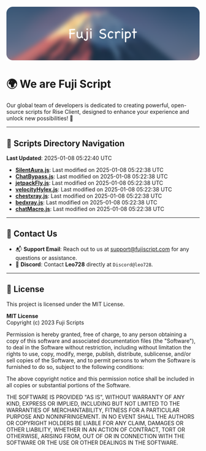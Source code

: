 ![Banner](.github/b.webp)

# 🌍 **We are Fuji Script**

Our global team of developers is dedicated to creating powerful, open-source scripts for Rise Client, designed to enhance your experience and unlock new possibilities! 🌟

---
<!-- SCRIPTS_NAVIGATION_START -->
## 📂 **Scripts Directory Navigation**

**Last Updated**: 2025-01-08 05:22:40 UTC

- **[SilentAura.js](scripts/SilentAura.js)**: Last modified on 2025-01-08 05:22:38 UTC
- **[ChatBypass.js](scripts/ChatBypass.js)**: Last modified on 2025-01-08 05:22:38 UTC
- **[jetpackFly.js](scripts/jetpackFly.js)**: Last modified on 2025-01-08 05:22:38 UTC
- **[velocityHylex.js](scripts/velocityHylex.js)**: Last modified on 2025-01-08 05:22:38 UTC
- **[chestxray.js](scripts/chestxray.js)**: Last modified on 2025-01-08 05:22:38 UTC
- **[bedxray.js](scripts/bedxray.js)**: Last modified on 2025-01-08 05:22:38 UTC
- **[chatMacro.js](scripts/chatMacro.js)**: Last modified on 2025-01-08 05:22:38 UTC

<!-- SCRIPTS_NAVIGATION_END -->

---

## 💬 **Contact Us**  
- 📬 **Support Email**: Reach out to us at [support@fujiscript.com](mailto:support@fujiscript.com) for any questions or assistance.  
- 💬 **Discord**: Contact **Leo728** directly at `Discord@leo728`.

---

## 📜 **License**

This project is licensed under the MIT License.  

**MIT License**  
Copyright (c) 2023 Fuji Scripts  

Permission is hereby granted, free of charge, to any person obtaining a copy of this software and associated documentation files (the "Software"), to deal in the Software without restriction, including without limitation the rights to use, copy, modify, merge, publish, distribute, sublicense, and/or sell copies of the Software, and to permit persons to whom the Software is furnished to do so, subject to the following conditions:  

The above copyright notice and this permission notice shall be included in all copies or substantial portions of the Software.  

THE SOFTWARE IS PROVIDED "AS IS", WITHOUT WARRANTY OF ANY KIND, EXPRESS OR IMPLIED, INCLUDING BUT NOT LIMITED TO THE WARRANTIES OF MERCHANTABILITY, FITNESS FOR A PARTICULAR PURPOSE AND NONINFRINGEMENT. IN NO EVENT SHALL THE AUTHORS OR COPYRIGHT HOLDERS BE LIABLE FOR ANY CLAIM, DAMAGES OR OTHER LIABILITY, WHETHER IN AN ACTION OF CONTRACT, TORT OR OTHERWISE, ARISING FROM, OUT OF OR IN CONNECTION WITH THE SOFTWARE OR THE USE OR OTHER DEALINGS IN THE SOFTWARE.  
